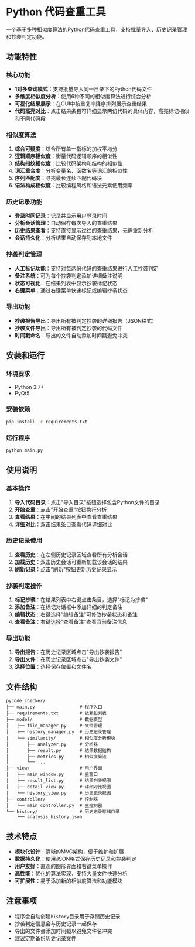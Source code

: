 # Python 代码查重工具

一个基于多种相似度算法的Python代码查重工具，支持批量导入、历史记录管理和抄袭判定功能。

## 功能特性

### 核心功能
- **1对多查询模式**：支持批量导入同一目录下的Python代码文件
- **多维度相似度分析**：使用6种不同的相似度算法进行综合分析
- **可视化结果展示**：在GUI中按重复率降序排列展示查重结果
- **代码高亮对比**：点击结果条目可详细显示两份代码的具体内容，高亮标记相似和不同代码段

### 相似度算法
1. **综合可疑度**：综合所有单一指标的加权平均分
2. **逻辑顺序相似度**：衡量代码逻辑顺序的相似性
3. **结构指纹相似度**：比较代码架构和结构的相似性
4. **词汇重合度**：分析变量名、函数名等词汇的相似性
5. **序列匹配度**：寻找最长连续匹配代码块
6. **语法构成相似度**：比较编程风格和语法元素使用频率

### 历史记录功能
- **登录时间记录**：记录并显示用户登录时间
- **分析会话管理**：自动保存每次导入的查重结果
- **历史结果查看**：支持直接显示过往的查重结果，无需重新分析
- **会话持久化**：分析结果自动保存到本地文件

### 抄袭判定管理
- **人工标记功能**：支持对每两份代码的查重结果进行人工抄袭判定
- **备注系统**：可为每个抄袭判定添加详细备注说明
- **状态可视化**：在结果列表中显示抄袭标记状态
- **右键菜单**：通过右键菜单快速标记或编辑抄袭状态

### 导出功能
- **抄袭报告导出**：导出所有被判定抄袭的详细报告（JSON格式）
- **抄袭文件导出**：导出所有被判定抄袭的代码文件
- **时间戳命名**：导出的文件自动添加时间戳避免冲突

## 安装和运行

### 环境要求
- Python 3.7+
- PyQt5

### 安装依赖
```bash
pip install -r requirements.txt
```

### 运行程序
```bash
python main.py
```

## 使用说明

### 基本操作
1. **导入代码目录**：点击"导入目录"按钮选择包含Python文件的目录
2. **开始查重**：点击"开始查重"按钮执行分析
3. **查看结果**：在中间的结果列表中查看查重结果
4. **详细对比**：双击结果条目查看代码详细对比

### 历史记录使用
1. **查看历史**：在左侧历史记录区域查看所有分析会话
2. **加载历史**：双击历史会话可重新加载该会话的结果
3. **刷新记录**：点击"刷新"按钮更新历史记录显示

### 抄袭判定操作
1. **标记抄袭**：在结果列表中右键点击条目，选择"标记为抄袭"
2. **添加备注**：在标记对话框中添加详细的判定备注
3. **编辑状态**：右键选择"编辑备注"可修改抄袭状态和备注
4. **查看备注**：右键选择"查看备注"查看当前备注信息

### 导出功能
1. **导出报告**：在历史记录区域点击"导出抄袭报告"
2. **导出文件**：在历史记录区域点击"导出抄袭文件"
3. **选择位置**：选择保存位置和文件名

## 文件结构

```
pycode_checker/
├── main.py                 # 程序入口
├── requirements.txt        # 依赖包列表
├── model/                  # 数据模型
│   ├── file_manager.py     # 文件管理
│   ├── history_manager.py  # 历史记录管理
│   └── similarity/         # 相似度分析模块
│       ├── analyzer.py     # 分析器
│       ├── result.py       # 结果数据结构
│       ├── metrics.py      # 相似度算法
│       └── ...
├── view/                   # 用户界面
│   ├── main_window.py      # 主窗口
│   ├── result_list.py      # 结果列表视图
│   ├── detail_view.py      # 详细对比视图
│   └── history_view.py     # 历史记录视图
├── controller/             # 控制器
│   └── main_controller.py  # 主控制器
└── history/                # 历史记录存储目录
    └── analysis_history.json
```

## 技术特点

- **模块化设计**：清晰的MVC架构，便于维护和扩展
- **数据持久化**：使用JSON格式保存历史记录和抄袭判定
- **用户友好**：直观的图形界面和右键菜单操作
- **高性能**：优化的算法实现，支持大量文件快速分析
- **可扩展性**：易于添加新的相似度算法和功能模块

## 注意事项

- 程序会自动创建`history`目录用于存储历史记录
- 抄袭判定信息会与历史记录一起保存
- 导出的文件会添加时间戳以避免文件名冲突
- 建议定期备份历史记录文件